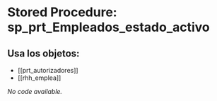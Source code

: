 # Stored Procedure: sp_prt_Empleados_estado_activo

## Usa los objetos:
- [[prt_autorizadores]]
- [[rhh_emplea]]

*No code available.*
